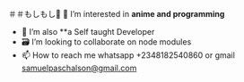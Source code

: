 ＃＃もしもし👋
👀 I’m interested in **anime and programming**
- 🌱 I’m also **a Self taught Developer
- 🗃️ I’m looking to collaborate on node modules
- 📫 How to reach me whatsapp +2348182540860 or gmail samuelpaschalson@gmail.com


<!---
SamuelPaschalson/SamuelPaschalson is a ✨ special ✨ repository because its `README.md` (this file) appears on your GitHub profile.
You can click the Preview link to take a look at your changes.
--->

